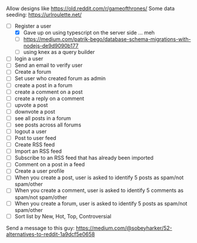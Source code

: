 Allow designs like https://old.reddit.com/r/gameofthrones/
Some data seeding: https://urlroulette.net/
- [ ] Register a user
  - [x] Gave up on using typescript on the server side ... meh
  - [ ] https://medium.com/patrik-bego/database-schema-migrations-with-nodejs-de9d9090b177
  - [ ] using knex as a query builder
- [ ] login a user
- [ ] Send an email to verify user
- [ ] Create a forum
- [ ] Set user who created forum as admin
- [ ] create a post in a forum
- [ ] create a comment on a post
- [ ] create a reply on a comment
- [ ] upvote a post
- [ ] downvote a post
- [ ] see all posts in a forum
- [ ] see posts across all forums
- [ ] logout a user
- [ ] Post to user feed
- [ ] Create RSS feed
- [ ] Import an RSS feed
- [ ] Subscribe to an RSS feed that has already been imported
- [ ] Comment on a post in a feed
- [ ] Create a user profile
- [ ] When you create a post, user is asked to identify 5 posts as spam/not spam/other
- [ ] When you create a comment, user is asked to identify 5 comments as spam/not spam/other
- [ ] When you create a forum, user is asked to identify 5 posts as spam/not spam/other
- [ ] Sort list by New, Hot, Top, Controversial

Send a message to this guy: https://medium.com/@sobeyharker/52-alternatives-to-reddit-1a9dcf5e0658